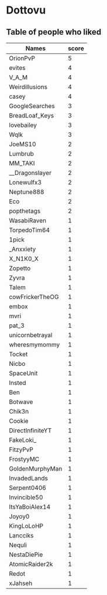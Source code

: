 # Dottovu
## Table of people who liked
Names | score
--- | ---
OrionPvP | 5
evites | 4
V_A_M | 4
Weirdillusions | 4
casey | 4
GoogleSearches | 3
BreadLoaf_Keys | 3
lovebailey | 3
Wqlk | 3
JoeMS10 | 2
Lumbrub | 2
MM_TAKI | 2
__Dragonslayer | 2
Lonewulfx3 | 2
Neptune888 | 2
Eco | 2
popthetags | 2
WasabiRaven | 1
TorpedoTim64 | 1
1pick | 1
_Anxxiety | 1
X_N1K0_X | 1
Zopetto | 1
Zyvra | 1
Talem | 1
cowFrickerTheOG | 1
embox | 1
mvri | 1
pat_3 | 1
unicornbetrayal | 1
wheresmymommy | 1
Tocket | 1
Nicbo | 1
SpaceUnit | 1
Insted | 1
Ben | 1
Botwave | 1
Chik3n | 1
Cookie | 1
DirectInfiniteYT | 1
FakeLoki_ | 1
FitzyPvP | 1
FrostyyMC | 1
GoldenMurphyMan | 1
InvadedLands | 1
Serpent0406 | 1
Invincible50 | 1
ItsYaBoiAlex14 | 1
Joyoy0 | 1
KingLoLoHP | 1
Lancciks | 1
Nequli | 1
NestaDiePie | 1
AtomicRaider2k | 1
Redot | 1
xJahseh | 1
